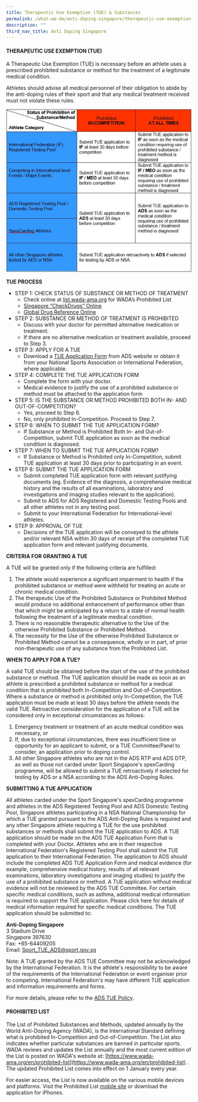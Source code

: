 ```yaml
---
title: Therapeutic Use Exemption (TUE) & Substances
permalink: /what-we-do/anti-doping-singapore/therapeutic-use-exemption-tue-substances/
description: ""
third_nav_title: Anti Doping Singapore
---
```

#### **THERAPEUTIC USE EXEMPTION (TUE)**

A Therapeutic Use Exemption (TUE) is necessary before an athlete uses a prescribed prohibited substance or method for the treatment of a legitimate medical condition.

Athletes should advise all medical personnel of their obligation to abide by the anti-doping rules of their sport and that any medical treatment received must not violate these rules.

![TUE Process Table](/images/What%20We%20Do/Anti%20Doping%20Singapore/Substances/Therapeutic%20Use%20Exemption/TUE_Process_Table.jpeg)

**TUE PROCESS**

* STEP 1: CHECK STATUS OF SUBSTANCE OR METHOD OF TREATMENT 
	* Check online at [list.wada-ama.org](http://list.wada-ama.org/) for WADA’s Prohibited List
	*  [Singapore “CheckDrugs” Online](https://www.antidoping.org.sg/)
	*  [Global Drug Reference Online](http://www.globaldro.com/)
*  STEP 2: SUBSTANCE OR METHOD OF TREATMENT IS PROHIBITED
	* Discuss with your doctor for permitted alternative medication or treatment.
	* If there are no alternative medication or treatment available, proceed to Step 3.
* STEP 3: APPLY FOR A TUE
	* Download a [TUE Application Form](/anti-doping-singapore/resources/policies-and-forms) from ADS website or obtain it from your National Sports Association or International Federation, where applicable.
* STEP 4: COMPLETE THE TUE APPLICATION FORM
	* Complete the form with your doctor.
	* Medical evidence to justify the use of a prohibited substance or method must be attached to the application form
* STEP 5: IS THE SUBSTANCE OR METHOD PROHIBITED BOTH IN- AND OUT-OF-COMPETITION?
	* Yes, proceed to Step 6.
	* No, only prohibited In-Competition. Proceed to Step 7.
* STEP 6: WHEN TO SUBMIT THE TUE APPLICATION FORM?
	* If Substance or Method is Prohibited Both In- and Out-of-Competition, submit TUE application as soon as the medical condition is diagnosed.
* STEP 7: WHEN TO SUBMIT THE TUE APPLICATION FORM?
	* If Substance or Method is Prohibited only In-Competition, submit TUE application at least 30 days prior to participating in an event.
* STEP 8: SUBMIT THE TUE APPLICATION FORM
	* Submit completed TUE application form with relevant justifying documents (eg. Evidence of the diagnosis, a comprehensive medical history and the results of all examinations, laboratory and investigations and imaging studies relevant to the application).
	* Submit to ADS for ADS Registered and Domestic Testing Pools and all other athletes not in any testing pool.
	* Submit to your International Federation for International-level athletes.
* STEP 9: APPROVAL OF TUE
	* Decisions of the TUE application will be conveyed to the athlete and/or relevant NSA within 30 days of receipt of the completed TUE application form and relevant justifying documents.

**CRITERIA FOR GRANTING A TUE**

 A TUE will be granted only if the following criteria are fulfilled:
1.	The athlete would experience a significant impairment to health if the prohibited substance or method were withheld for treating an acute or chronic medical condition.
2.	The therapeutic Use of the Prohibited Substance or Prohibited Method would produce no additional enhancement of performance other than that which might be anticipated by a return to a state of normal health following the treatment of a legitimate medical condition.
3.	There is no reasonable therapeutic alternative to the Use of the otherwise Prohibited Substance or Prohibited Method.
4.	The necessity for the Use of the otherwise Prohibited Substance or Prohibited Method cannot be a consequence, wholly or in part, of prior non-therapeutic use of any substance from the Prohibited List.

**WHEN TO APPLY FOR A TUE?**

A valid TUE should be obtained before the start of the use of the prohibited substance or method.
The TUE application should be made as soon as an athlete is prescribed a prohibited substance or method for a medical condition that is prohibited both In-Competition and Out-of-Competition. Where a substance or method is prohibited only In-Competition, the TUE application must be made at least 30 days before the athlete needs the valid TUE.
Retroactive consideration for the application of a TUE will be considered only in exceptional circumstances as follows:
1.	Emergency treatment or treatment of an acute medical condition was necessary, or 
2.	If, due to exceptional circumstances, there was insufficient time or opportunity for an applicant to submit, or a TUE Committee/Panel to consider, an application prior to doping control.
3.	All other Singapore athletes who are not in the ADS RTP and ADS DTP, as well as those not carded under Sport Singapore's spexCarding programme, will be allowed to submit a TUE retroactively if selected for testing by ADS or a NSA according to the ADS Anti-Doping Rules.

**SUBMITTING A TUE APPLICATION**

All athletes carded under the Sport Singapore's spexCarding programme and athletes in the ADS Registered Testing Pool and ADS Domestic Testing Pool, Singapore athletes participating in a NSA National Championship for which a TUE granted pursuant to the ADS Anti-Doping Rules is required and any other Singapore athlete requiring a TUE for the use prohibited substances or methods shall submit the TUE application to ADS. A TUE application should be made on the ADS TUE Application Form that is completed with your Doctor.
Athletes who are in their respective International Federation's Registered Testing Pool shall submit the TUE application to their International Federation.
The application to ADS should include the completed ADS TUE Application Form and medical evidence (for example, comprehensive medical history, results of all relevant examinations, laboratory investigations and imaging studies) to justify the use of a prohibited substance or method. A TUE application without medical evidence will not be reviewed by the ADS TUE Committee.
For certain specific medical conditions, such as asthma, additional medical information is required to support the TUE application. Please click here for details of medical information required for specific medical conditions.
The TUE application should be submitted to:

**Anti-Doping Singapore**
<br>
3 Stadium Drive
<br>
Singapore 397630
<br>
Fax: +65-64409205
<br>
Email: [Sport_TUE_ADS@sport.gov.sg](mailto:Sport_TUE_ADS@sport.gov.sg)

Note: A TUE granted by the ADS TUE Committee may not be acknowledged by the International Federation. It is the athlete's responsibility to be aware of the requirements of the International Federation or event organiser prior to competing. International Federation's may have different TUE application and information requirements and forms.

For more details, please refer to the [ADS TUE Policy](/anti-doping-singapore/resources/policies-and-forms).


#### **PROHIBITED LIST**

The List of Prohibited Substances and Methods, updated annually by the World Anti-Doping Agency (WADA), is the International Standard defining what is prohibited In-Competition and Out-of-Competition. The List also indicates whether particular substances are banned in particular sports. WADA reviews and updates the List annually and the most current edition of the List is posted on WADA's website at: [https://www.wada-ama.org/en/prohibited-list](https://www.wada-ama.org/en/prohibited-list) . The updated Prohibited List comes into effect on 1 January every year.

For easier access, the List is now available on the various mobile devices and platforms. Visit the Prohibited List [mobile site](https://www.wada-ama.org/en/prohibited-list) or download the application for iPhones.
